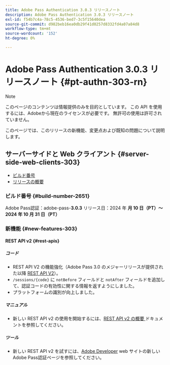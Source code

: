 ```yaml
---
title: Adobe Pass Authentication 3.0.3 リリースノート
description: Adobe Pass Authentication 3.0.3 リリースノート
exl-id: f54b7c4a-78c5-4536-bed7-3c5f15640dea
source-git-commit: d982beb16ea0db29f41d0257d8332fd4a07a84d8
workflow-type: tm+mt
source-wordcount: '152'
ht-degree: 0%

---
```


# Adobe Pass Authentication 3.0.3 リリースノート {#pt-authn-303-rn}

>[!NOTE]
>
>このページのコンテンツは情報提供のみを目的としています。 この API を使用するには、Adobeから現在のライセンスが必要です。 無許可の使用は許可されていません。

このページでは、このリリースの新機能、変更点および既知の問題について説明します。

## サーバーサイドと Web クライアント {#server-side-web-clients-303}

* [ビルド番号](#build-number-303)
* [リリースの概要](#release-overview-303)

### ビルド番号 {#build-number-2651}

Adobe Pass認証：adobe-pass-**3.0.3**
リリース日：2024 年 **月 10 日（PT）～2024 年 10 月 31 日（PT）**

### 新機能 {#new-features-303}

#### REST API v2 {#rest-apis}

##### コード

* REST API V2 の機能強化（Adobe Pass 3.0 のメジャーリリースが提供された以降 [REST API V2](../integration-guide-programmers/rest-apis/rest-api-v2/apis/rest-api-v2-apis-overview.md)）。
* `/sessions/{code}` に `notBefore` フィールドと `notAfter` フィールドを追加して、認証コードの有効性に関する情報を返すようにしました。
* プラットフォームの識別が向上しました。

##### マニュアル

* 新しい REST API v2 の使用を開始するには、[REST API v2 の概要 ](../integration-guide-programmers/rest-apis/rest-api-v2/rest-api-v2-overview.md) ドキュメントを参照してください。

##### ツール

* 新しい REST API v2 を試すには、[Adobe Developer](https://developer.adobe.com/adobe-pass) web サイトの新しいAdobe Pass認証ページを参照してください。
